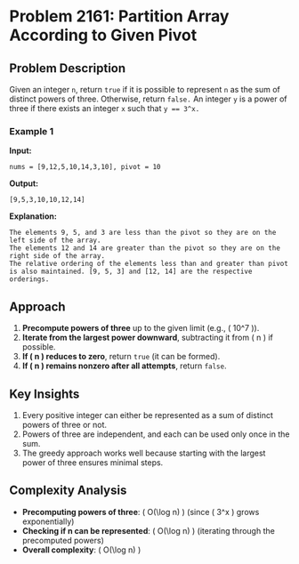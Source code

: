 
# Problem 2161: Partition Array According to Given Pivot  

## Problem Description  

Given an integer `n`, return `true` if it is possible to represent `n` as the sum of distinct powers of three. Otherwise, return `false.`
An integer `y` is a power of three if there exists an integer `x` such that `y == 3^x.`

### Example 1  
**Input:**  
```plaintext
nums = [9,12,5,10,14,3,10], pivot = 10
```  
**Output:**  
```plaintext
[9,5,3,10,10,12,14]
```  
**Explanation:**  
```plaintext
The elements 9, 5, and 3 are less than the pivot so they are on the left side of the array.
The elements 12 and 14 are greater than the pivot so they are on the right side of the array.
The relative ordering of the elements less than and greater than pivot is also maintained. [9, 5, 3] and [12, 14] are the respective orderings.
```

## Approach
1. **Precompute powers of three** up to the given limit (e.g., \( 10^7 \)).
2. **Iterate from the largest power downward**, subtracting it from \( n \) if possible.
3. **If \( n \) reduces to zero**, return `true` (it can be formed).
4. **If \( n \) remains nonzero after all attempts**, return `false`.

## Key Insights
1. Every positive integer can either be represented as a sum of distinct powers of three or not.
2. Powers of three are independent, and each can be used only once in the sum.
3. The greedy approach works well because starting with the largest power of three ensures minimal steps.

## Complexity Analysis
- **Precomputing powers of three**: \( O(\log n) \) (since \( 3^x \) grows exponentially)
- **Checking if n can be represented**: \( O(\log n) \) (iterating through the precomputed powers)
- **Overall complexity**: \( O(\log n) \)

